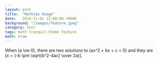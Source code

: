 ```yaml
---
layout: post
title:  "MathJax Usage"
date:   2016-11-01 12:00:00 +0800
background: "/images/feature.jpeg"
category: Test
tags: math tranquil-theme feature
math: true
---
```


When \(a \ne 0\), there are two solutions to \(ax^2 + bx + c = 0\) and they are
\[x = {-b \pm \sqrt{b^2-4ac} \over 2a}\].